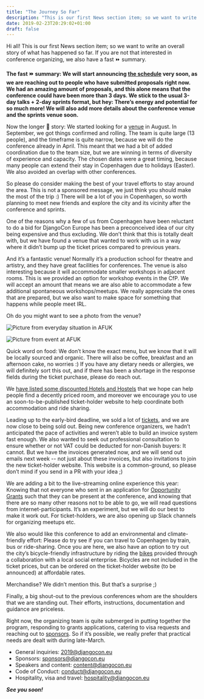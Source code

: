 ```yaml
---
title: "The Journey So Far"
description: "This is our first News section item; so we want to write an overall story of what has happened so far."
date: 2019-02-23T20:29:02+01:00
draft: false
---
```


Hi all! This is our first News section item; so we want to write an overall story of what has happened so far. If you are not that interested in conference organizing, we also have a fast ⏩ summary.

**The fast ⏩ summary: We will start announcing [the schedule](/talks/) very soon, as we are reaching out to people who have submitted proposals right now. We had an amazing amount of proposals, and this alone means that the conference could have been more than 3 days. We stick to the usual 3-day talks + 2-day sprints format, but hey: There’s energy and potential for so much more! We will also add more details about the conference venue and the sprints venue soon.**
<!--more-->
Now the longer 🦕 story: We started looking for a [venue](/venue/) in August. In September, we got things confirmed and rolling. The team is quite large (13 people), and the timeframe is quite narrow, because we will do the conference already in April. This meant that we had a bit of added coordination due to the team size, but we are winning in terms of diversity of experience and capacity. The chosen dates were a great timing, because many people can extend their stay in Copenhagen due to holidays (Easter). We also avoided an overlap with other conferences.

So please do consider making the best of your travel efforts to stay around the area. This is not a sponsored message, we just think you should make the most of the trip :) There will be a lot of you in Copenhagen, so worth planning to meet new friends and explore the city and its vicinity after the conference and sprints.

One of the reasons why a few of us from Copenhagen have been reluctant to do a bid for DjangoCon Europe has been a preconceived idea of our city being expensive and thus excluding. We don’t think that this is totally dealt with, but we have found a venue that wanted to work with us in a way where it didn’t bump up the ticket prices compared to previous years.

And it’s a fantastic venue! Normally it’s a production school for theatre and artistry, and they have great facilities for conferences. The venue is also interesting because it will accommodate smaller workshops in adjacent rooms. This is we provided an option for workshop events in the CfP. We will accept an amount that means we are also able to accommodate a few additional spontaneous workshops/meetups. We really appreciate the ones that are prepared, but we also want to make space for something that happens while people meet IRL.

Oh do you might want to see a photo from the venue?

![Picture from everyday situation in AFUK](/static/img/venue1.jpeg)

![Picture from event at AFUK](/static/img/venue2.jpeg)

Quick word on food: We don’t know the exact menu, but we know that it will be locally sourced and organic. There will also be coffee, breakfast and an afternoon cake, no worries :) If you have any dietary needs or allergies, we will definitely sort this out, and if there has been a shortage in the response fields during the ticket purchase, please do reach out.

We [have listed some discounted Hotels and Hostels](/hospitality/) that we hope can help people find a decently priced room, and moreover we encourage you to use an soon-to-be-published ticket-holder website to help coordinate both accommodation and ride sharing.

Leading up to the early-bird deadline, we sold a lot of [tickets](/tickets/), and we are now close to being sold out. Being new conference organizers, we hadn’t anticipated the pace of activities and weren’t able to build an invoice system fast enough. We also wanted to seek out professional consultation to ensure whether or not VAT could be deducted for non-Danish buyers: It cannot. But we have the invoices generated now, and we will send out emails next week -- not just about these invoices, but also invitations to join the new ticket-holder website. This website is a common-ground, so please don’t mind if you send in a PR with your idea ;)

We are adding a bit to the live-streaming online experience this year: Knowing that not everyone who sent in an application for [Opportunity Grants](/grants/) such that they can be present at the conference, and knowing that there are so many other reasons not to be able to go, we will read questions from internet-participants. It’s an experiment, but we will do our best to make it work out. For ticket-holders, we are also opening up Slack channels for organizing meetups etc.

We also would like this conference to add an environmental and climate-friendly effort: Please do try see if you can travel to Copenhagen by train, bus or ride-sharing. Once you are here, we also have an option to try out the city’s bicycle-friendly infrastructure by riding the [bikes](/bikes/) provided through a collaboration with a local social enterprise. Bicycles are not included in the ticket prices, but can be ordered on the ticket-holder website (to be announced) at affordable rates.

Merchandise? We didn’t mention this. But that’s a surprise ;)

Finally, a big shout-out to the previous conferences whom are the shoulders that we are standing out. Their efforts, instructions, documentation and guidance are priceless.

Right now, the organizing team is quite submerged in putting together the program, responding to grants applications, catering to visa requests and reaching out to [sponsors](/sponsors/). So if it’s possible, we really prefer that practical needs are dealt with during late-March.

* General inquiries: [2019@djangocon.eu](mailto:2019@djangocon.eu)
* Sponsors: [sponsors@djangocon.eu](mailto:sponsors@djangocon.eu)
* Speakers and content: [content@djangocon.eu](mailto:content@djangocon.eu)
* Code of Conduct: [conduct@djangocon.eu](mailto:conduct@djangocon.eu)
* Hospitality, visa and travel: [hospitality@djangocon.eu](mailto:hospitality@djangocon.eu)

***See you soon!***
